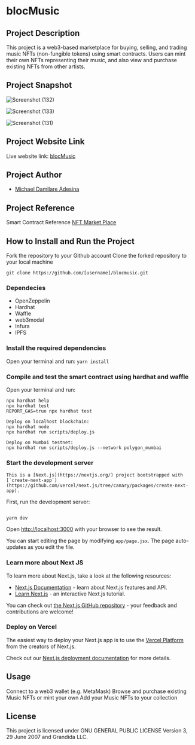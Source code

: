 # blocMusic

## Project Description

This project is a web3-based marketplace for buying, selling, and trading music NFTs (non-fungible tokens) using smart contracts. Users can mint their own NFTs representing their music, and also view and purchase existing NFTs from other artists.

## Project Snapshot

![Screenshot (132)](https://user-images.githubusercontent.com/26850963/214449150-0aa79e0a-86e2-4ce9-bb27-62c86bc2d99b.png)

![Screenshot (133)](https://user-images.githubusercontent.com/26850963/214449197-06338849-b5a9-4765-927a-1a27eb3c129b.png)

![Screenshot (131)](https://user-images.githubusercontent.com/26850963/214449238-e06fdc1a-c564-4d5d-ade8-bb5455d7593f.png)

## Project Website Link

Live website link: [blocMusic](https://blocmusic-m-azra3l.vercel.app/)

## Project Author

- [Michael Damilare Adesina](https://github.com/m-azra3l)

## Project Reference

Smart Contract Reference [NFT Market Place](https://github.com/ThalesBMC/NFTMarketplace)

## How to Install and Run the Project

Fork the repository to your Github account
Clone the forked repository to your local machine

```git clone https://github.com/[username]/blocmusic.git```

### Dependecies

- OpenZeppelin
- Hardhat
- Waffle
- web3modal
- Infura
- IPFS

### Install the required dependencies

Open your terminal and run:
```yarn install```

### Compile and test the smart contract using hardhat and waffle

Open your terminal and run:

```shell
npx hardhat help
npx hardhat test
REPORT_GAS=true npx hardhat test

Deploy on localhost blockchain:
npx hardhat node
npx hardhat run scripts/deploy.js 

Deploy on Mumbai testnet:
npx hardhat run scripts/deploy.js --network polygon_mumbai
```

### Start the development server

```This is a [Next.js](https://nextjs.org/) project bootstrapped with [`create-next-app`](https://github.com/vercel/next.js/tree/canary/packages/create-next-app).```

First, run the development server:

```shell

yarn dev

```

Open [http://localhost:3000](http://localhost:3000) with your browser to see the result.

You can start editing the page by modifying `app/page.jsx`. The page auto-updates as you edit the file.

### Learn more about Next JS

To learn more about Next.js, take a look at the following resources:

- [Next.js Documentation](https://nextjs.org/docs) - learn about Next.js features and API.
- [Learn Next.js](https://nextjs.org/learn) - an interactive Next.js tutorial.

You can check out [the Next.js GitHub repository](https://github.com/vercel/next.js/) - your feedback and contributions are welcome!

### Deploy on Vercel

The easiest way to deploy your Next.js app is to use the [Vercel Platform](https://vercel.com/new?utm_medium=default-template&filter=next.js&utm_source=create-next-app&utm_campaign=create-next-app-readme) from the creators of Next.js.

Check out our [Next.js deployment documentation](https://nextjs.org/docs/deployment) for more details.

## Usage

Connect to a web3 wallet (e.g. MetaMask)
Browse and purchase existing Music NFTs or mint your own
Add your Music NFTs to your collection

## License

This project is licensed under GNU GENERAL PUBLIC LICENSE Version 3, 29 June 2007 and Grandida LLC.
